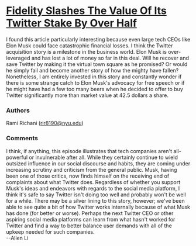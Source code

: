 # [Fidelity Slashes The Value Of Its Twitter Stake By Over Half](https://techcrunch.com/2022/12/30/fidelity-slashes-the-value-of-its-twitter-stake-by-over-half/)
I found this article particularly interesting because even large tech CEOs like Elon Musk could face catastrophic financial losses. I think the Twitter acquisition story is a milestone in the business world. Elon Musk is over-leveraged and has lost a lot of money so far in this deal. Will he recover and save Twitter by making it the virtual town square as he promised? Or would he simply fail and become another story of how the mighty have fallen? Nonetheless, I am entirely invested in this story and constantly wonder if there is some strange catch to Elon Musk's advocacy for free speech or if he might have had a few too many beers when he decided to offer to buy Twitter significantly more than market value at 42.5 dollars a share.


### Authors
Rami Richani (rir8190@nyu.edu)

### Comments
I think, if anything, this episode illustrates that tech companies aren't all-powerful or invulnerable after all. While they certainly continue to wield outsized influence in our social discourse and habits, they are coming under increasing scrutiny and criticism from the general public. Musk, having been one of those critics, now finds himself on the receiving end of complaints about what Twitter does. Regardless of whether you support Musk's ideas and endeavors with regards to the social media platform, I think it's safe to say Twitter isn't doing too well and probably won't be well for a while. There may be a silver lining to this story, however; we've been able to see quite a bit of how Twitter works internally because of what Musk has done (for better or worse). Perhaps the next Twitter CEO or other aspiring social media platforms can learn from what hasn't worked for Twitter and find a way to better balance user demands with all of the upkeep needed for such companies.
<br>
--Allen Li